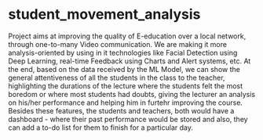 # student_movement_analysis
Project aims at improving the quality of E-education over a local network, through one-to-many Video communication. We are making it more analysis-oriented by using in it technologies like Facial Detection using Deep Learning, real-time Feedback using Charts and Alert systems, etc. At the end, based on the data received by the ML Model, we can show the general attentiveness of all the students in the class to the teacher, highlighting the durations of the lecture where the students felt the most boredom or where most students had doubts, giving the lecturer an analysis on his/her performance and helping him in furtehr improving the course. Besides these features, the students and teachers, both would have a dashboard - where their past performance would be stored and also, they can add a to-do list for them to finish for a particular day.
